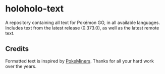 # holoholo-text
A repository containing all text for Pokémon GO, in all available languages.  
Includes text from the latest release (0.373.0), as well as the latest remote text.

## Credits
Formatted text is inspired by [PokeMiners](https://github.com/PokeMiners). Thanks for all your hard work over the years.